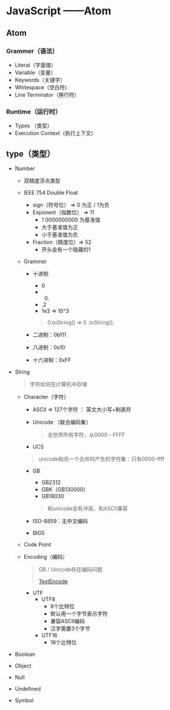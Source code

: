 # JavaScript ——Atom

## Atom
###  Grammer（语法）

* Literal（字面值）
* Variable（变量）
* Keywords（关键字）
* Whitespace（空白符）
* Line Terminator（换行符）

### Runtime（运行时）

* Types （类型）
* Execution Context（执行上下文）



## type（类型）

* Number

  * 双精度浮点类型

  * IEEE 754 Double Float

    * sign（符号位） => 0 为正 / 1为负
    * Exponent（指数位） => 11
      * 1 0000000000 为基准值
      * 大于基准值为正 
      * 小于基准值为负
    * Fraction（精度位）=> 52
      * 开头会有一个隐藏的1

  * Grammer

    * 十进制

      * 0
      * 0.
      * .2
      * 1e3 => 10^3

      > 0.toString() => 0 .toString();

    * 二进制：0b111

    * 八进制：0o10

    * 十六进制：0xFF

* String

  > 字符如何在计算机中存储

  * Character（字符）

    * ASCII => 127个字符 ： 英文大小写+制表符

    * Unicode （联合编码集）

      > 全世界所有字符，从0000 - FFFF

    *  UCS

      > unicode和另一个合并时产生的字符集：只有0000-ffff

    * GB

      * GB2312
      * GBK（GB130000）
      * GB18030

      > 和unicode会有冲突，和ASCII兼容

    * ISO-8859：无中文编码

    * BIG5

  * Code Point

  * Encoding（编码）

    > GB / Unicode存在编码问题
    >
    > [TextEncode](https://developer.mozilla.org/zh-CN/docs/Web/API/TextEncoder)

    * UTF
      * UTF8
        * 8个比特位
        * 默认用一个字节表示字符
        * 兼容ASCII编码
        * 汉字需要3个字节
      * UTF16
        * 16个比特位

    

* Boolean

* Object

* Null

* Undefined

* Symbol